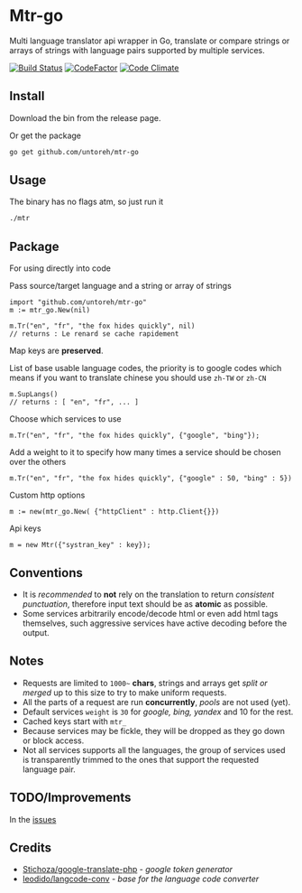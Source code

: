 # Mtr-go
Multi language translator api wrapper in Go, translate or compare strings or arrays of strings with language pairs supported by multiple services.

[![Build Status](https://travis-ci.org/untoreh/mtr-go.svg?branch=master)](https://travis-ci.org/untoreh/mtr-go)
[![CodeFactor](https://www.codefactor.io/repository/github/untoreh/mtr-go/badge)](https://www.codefactor.io/repository/github/untoreh/mtr-go)
[![Code Climate](https://codeclimate.com/github/untoreh/mtr-go/badges/gpa.svg)](https://codeclimate.com/github/untoreh/mtr-go)

## Install 
Download the bin from the release page.

Or get the package
```bash
go get github.com/untoreh/mtr-go
```
 
## Usage
The binary has no flags atm, so just run it
```bash
./mtr
```
## Package
For using directly into code

Pass source/target language and a string or array of strings
```golang
import "github.com/untoreh/mtr-go"
m := mtr_go.New(nil)

m.Tr("en", "fr", "the fox hides quickly", nil)
// returns : Le renard se cache rapidement

```
Map keys are __preserved__.

List of base usable language codes, the priority is to google codes which means if you want 
to translate chinese you should use `zh-TW` or `zh-CN`
```golang
m.SupLangs()
// returns : [ "en", "fr", ... ]
```

Choose which services to use

```golang
m.Tr("en", "fr", "the fox hides quickly", {"google", "bing"});
```

Add a weight to it to specify how many times a service should be chosen over the others
```golang
m.Tr("en", "fr", "the fox hides quickly", {"google" : 50, "bing" : 5})
```

Custom http options 
```golang
m := new(mtr_go.New( {"httpClient" : http.Client{}})
```

Api keys 
```golang
m = new Mtr({"systran_key" : key});
```

## Conventions
- It is _recommended_ to **not** rely on the translation to return _consistent punctuation_, 
therefore input text should be as __atomic__ as possible.
- Some services arbitrarily encode/decode html or even add html tags themselves, such 
aggressive services have active decoding before the output.

## Notes
- Requests are limited to `1000~` __chars__, strings and arrays get _split or merged_ up to this
size to try to make uniform requests. 
- All the parts of a request are run __concurrently__, _pools_ are not used (yet).
- Default services `weight` is `30` for _google, bing, yandex_ and 10 for the rest.
- Cached keys start with `mtr_`
- Because services may be fickle, they will be dropped as they go down or block access.
- Not all services supports all the languages, the group of services used is transparently trimmed to the ones that support the requested language pair.

## TODO/Improvements
In the [issues](https://github.com/untoreh/mtr-go/issues)

## Credits
- [Stichoza/google-translate-php](https://github.com/Stichoza/google-translate-php) - _google token generator_
- [leodido/langcode-conv](https://github.com/leodido/langcode-conv) - _base for the language code converter_

